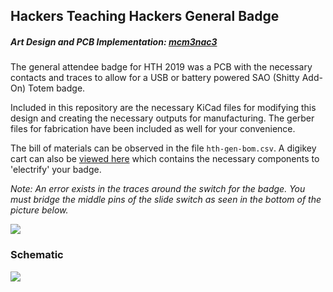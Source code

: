 ## Hackers Teaching Hackers General Badge

##### Art Design and PCB Implementation: [mcm3nac3](https://twitter.com/mcm3nac3)

The general attendee badge for HTH 2019 was a PCB with the necessary contacts and traces to allow for a USB or battery powered SAO (Shitty Add-On) Totem badge.

Included in this repository are the necessary KiCad files for modifying this design and creating the necessary outputs for manufacturing. The gerber files for fabrication
have been included as well for your convenience.

The bill of materials can be observed in the file `hth-gen-bom.csv`. A digikey cart can also be [viewed here](https://www.digikey.com/short/p9q0p7) which contains the necessary components to 'electrify' your badge.


*Note: An error exists in the traces around the switch for the badge. You must bridge the middle pins of the slide switch as seen in the bottom of the picture below.*

![](https://i.imgur.com/Cz8MGPml.jpg?1)


### Schematic
![](https://i.imgur.com/PdzOhJz.png)

